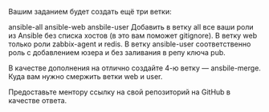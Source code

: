 Вашим заданием будет создать ещё три ветки:

ansible-all
ansible-web
ansbile-user
Добавить в ветку all все ваши роли из Ansible без списка хостов (в это вам поможет gitignore). В ветку web только роли zabbix-agent и redis. В ветку ansible-user соответственно роль с добавлением юзера и без заливания в репу ключа pub.

В качестве дополнения на отлично создайте 4-ю ветку — ansbile-merge. Куда вам нужно смержить ветки web и user.

Предоставьте ментору ссылку на свой репозиторий на GitHub в качестве ответа.
